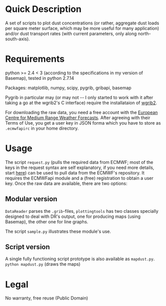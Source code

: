 Quick Description
===========

A set of scripts to plot dust concentrations (or rather, aggregate dust
loads per square meter surface, which may be more useful for many application) and/or dust transport rates (with current parameters, only along north-south-axis).

Requirements
====

python >= 2.4 < 3 (according to the specifications in my version of Basemap), tested in python 2.7.14

Packages: matplotlib, numpy, scipy, pygrib, gribapi, basemap

Pygrib in particular may (or may not -- I only started to work with it after taking a go at the wgrib2's C interface) require the installataion of [wgrib2](http://www.cpc.noaa.gov/products/wesley/wgrib2/). 

For downloading the raw data, you need a free account with the [European Centre for Medium Range Weather Forecasts](https://www.ecmwf.int/). After agreeing with their Terms of Use, you get a user key in JSON forma which you have to store as `.ecmwfapirc` in your home directory.

Usage
===

The script `request.py` (pulls the required data from ECMWF; most of the keys in the request syntax are self explanatory, if you need more details, start [here](https://software.ecmwf.int/wiki/display/WEBAPI/Brief+MARS+request+syntax)) can be used to pull data from the ECMWF's repository.
It requires the ECMWFapi module and a (free) registration to obtain a user key. Once the raw data are available, there are two options:

Modular version
---------
`DataReader` parses the `.grib`-files, `plottingtools` has two classes specially designed to deal with DR's output, one for producing maps (using Basemap), the other one for line graphs.

The script `sample.py` illustrates these module's use.

Script version
---------
A single fully functioning script prototype is also available as `mapdust.py`.
`python mapdust.py` (draws the maps)
 
Legal
===

No warranty, free reuse (Public Domain)
